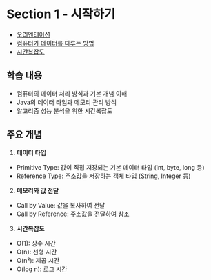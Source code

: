 # Section 1 - 시작하기
- [오리엔테이션](1-1_오리엔테이션.md)
- [컴퓨터가 데이터를 다루는 방법](1-2_컴퓨터가데이터다루는방법.md)
- [시간복잡도](1-3_시간복잡도.md)

## 학습 내용
- 컴퓨터의 데이터 처리 방식과 기본 개념 이해
- Java의 데이터 타입과 메모리 관리 방식
- 알고리즘 성능 분석을 위한 시간복잡도

## 주요 개념
1. **데이터 타입**
- Primitive Type: 값이 직접 저장되는 기본 데이터 타입 (int, byte, long 등)
- Reference Type: 주소값을 저장하는 객체 타입 (String, Integer 등)

2. **메모리와 값 전달**
- Call by Value: 값을 복사하여 전달
- Call by Reference: 주소값을 전달하여 참조

3. **시간복잡도**
- O(1): 상수 시간
- O(n): 선형 시간
- O(n²): 제곱 시간
- O(log n): 로그 시간
